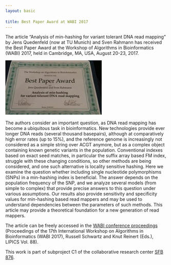 ```yaml
---
layout: basic

title: Best Paper Award at WABI 2017
---
```


The article “Analysis of min-hashing for variant tolerant DNA read mapping” by Jens Quedenfeld (now at TU Munich) and Sven Rahmann has received the Best Paper Award at the Workshop of Algorithms in Bioinformatics (WABI) 2017, held in Cambridge, MA, USA, August 20-23, 2017.

![WABI](/images/wabi-bestpaper.jpg)


The authors consider an important question, as DNA read mapping has become a ubiquitous task in bioinformatics. New technologies provide ever longer DNA reads (several thousand basepairs), although at comparatively high error rates (up to 15%), and the reference genome is increasingly not considered as a simple string over ACGT anymore, but as a complex object containing known genetic variants in the population. Conventional indexes based on exact seed matches, in particular the suffix array based FM index, struggle with these changing conditions, so other methods are being considered, and one such alternative is locality sensitive hashing. Here we examine the question whether including single nucleotide polymorphisms (SNPs) in a min-hashing index is beneficial. The answer depends on the population frequency of the SNP, and we analyze several models (from simple to complex) that provide precise answers to this question under various assumptions. Our results also provide sensitivity and specificity values for min-hashing based read mappers and may be used to understand dependencies between the parameters of such methods. This article may provide a theoretical foundation for a new generation of read mappers.

The article can be freely accessed in the [WABI conference proceedings](http://drops.dagstuhl.de/opus/portals/lipics/index.php?semnr=16042) (Proceedings of the 17th International Workshop on Algorithms in Bioinformatics (WABI 2017), Russell Schwartz and Knut Reinert (Eds.), LIPICS Vol. 88).

This work is part of subproject C1 of the collaborative research center [SFB 876](http://www.sfb876.de/).

